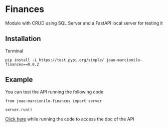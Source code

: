 # Finances

Module with CRUD using SQL Server and a FastAPI local server for testing it

## Installation

Terminal

```
pip install -i https://test.pypi.org/simple/ joao-marcionilo-finances==0.0.2
```

## Example

You can test the API running the following code

```
from joao-marcionilo-finances import server

server.run()
```

[Click here](http://127.0.0.1:8000/docs) while running the code to access the doc of the API